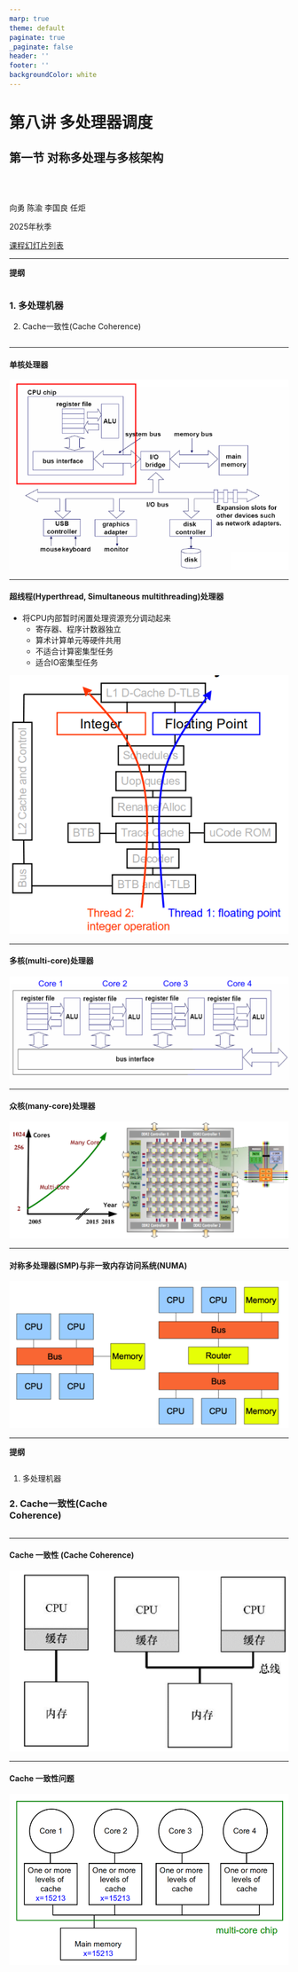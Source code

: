 ```yaml
---
marp: true
theme: default
paginate: true
_paginate: false
header: ''
footer: ''
backgroundColor: white
---
```


<!-- theme: gaia -->
<!-- _class: lead -->

# 第八讲 多处理器调度
## 第一节 对称多处理与多核架构

<br>
<br>

向勇 陈渝 李国良 任炬 

2025年秋季

[课程幻灯片列表](https://www.yuque.com/xyong-9fuoz/qczol5/glemuu?)

---

**提纲**
<style>
.container{
    display: flex;    
}
.col{
    flex: 1;
}
</style>

<div class="container">

<div class="col">

### 1. 多处理机器
2. Cache一致性(Cache Coherence)

</div>

<div class="col">

</div>

</div>

---

#### 单核处理器
![w:800](figs/single-core.png) 

---

#### 超线程(Hyperthread, Simultaneous multithreading)处理器
- 将CPU内部暂时闲置处理资源充分调动起来
  - 寄存器、程序计数器独立
  - 算术计算单元等硬件共用
  - 不适合计算密集型任务
  - 适合IO密集型任务

![bg right 80%](figs/hyperthread.png) 

---

#### 多核(multi-core)处理器
![w:1150](figs/multi-core.png) 

---

#### 众核(many-core)处理器
![w:1150](figs/many-core.png) 

---

#### 对称多处理器(SMP)与非一致内存访问系统(NUMA)
![w:1000](figs/smp-numa.png) 

---

**提纲**
<style>
.container{
    display: flex;    
}
.col{
    flex: 1;
}
</style>

<div class="container">

<div class="col">

1. 多处理机器
### 2. Cache一致性(Cache Coherence)

</div>

<div class="col">

</div>

</div>


---

#### Cache 一致性 (Cache Coherence)
![w:800](figs/cache-coherence.png) 

---

#### Cache 一致性问题
![w:900](figs/cache-coherence-problem.png)


<!-- Cache一致性问题（Cache Coherence）是多处理器计算环境中的一个关键问题，尤其是在使用共享内存系统时。在这样的系统中，多个处理器可能会同时访问相同的内存位置，而每个处理器可能有自己的缓存。如果不同处理器的缓存中存储了同一内存地址的不同副本，那么就可能出现数据不一致的情况。

Cache一致性问题的核心
多重缓存副本：
当多个处理器缓存了相同内存位置的数据时，如果一个处理器修改了该数据，其他处理器缓存的副本则会变得过时。

读写操作的可见性：
如果一个处理器修改了它的本地缓存中的数据，这种修改必须对其他处理器可见，以确保所有处理器都能看到最新的值。

操作的顺序：
在多处理器系统中，操作的执行顺序对程序的行为和输出可能有重大影响。确保所有处理器对共享内存的读取和写入操作的顺序达成一致是非常重要的。


导致Cache一致性问题的情形
并行处理更新：
如果两个或更多的处理器同时更新同一内存位置，则它们各自的缓存将包含不同的值，从而导致一致性问题。

延迟同步：
缓存更新的信息需要时间传播到所有处理器，如果在这段延迟时间内发生了对相同数据的访问，可能读取到过时的数据。 -->